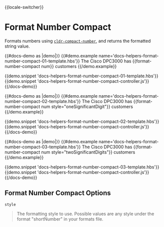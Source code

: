 {{locale-switcher}}
# Format Number Compact

Formats numbers using [<code>cldr-compact-number</code>](https://github.com/snewcomer/cldr-compact-number), and returns the formatted string value.

{{#docs-demo as |demo|}}
  {{#demo.example name='docs-helpers-format-number-compact-01-template.hbs'}}
    The Cisco DPC3000 has {{format-number-compact num}} customers
  {{/demo.example}}

  {{demo.snippet 'docs-helpers-format-number-compact-01-template.hbs'}}
  {{demo.snippet 'docs-helpers-format-number-compact-controller.js'}}
{{/docs-demo}}

{{#docs-demo as |demo|}}
  {{#demo.example name='docs-helpers-format-number-compact-02-template.hbs'}}
    The Cisco DPC3000 has {{format-number-compact num style="oneSignificantDigit"}} customers
  {{/demo.example}}

  {{demo.snippet 'docs-helpers-format-number-compact-02-template.hbs'}}
  {{demo.snippet 'docs-helpers-format-number-compact-controller.js'}}
{{/docs-demo}}

{{#docs-demo as |demo|}}
  {{#demo.example name='docs-helpers-format-number-compact-03-template.hbs'}}
    The Cisco DPC3000 has {{format-number-compact num style="twoSignificantDigits"}} customers
  {{/demo.example}}

  {{demo.snippet 'docs-helpers-format-number-compact-03-template.hbs'}}
  {{demo.snippet 'docs-helpers-format-number-compact-controller.js'}}
{{/docs-demo}}

## Format Number Compact Options
`style`

> The formatting style to use. Possible values are any style under the format "shortNumber" in your formats file.
